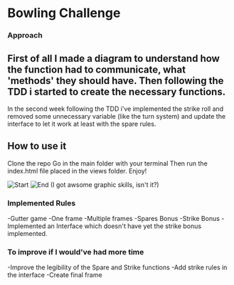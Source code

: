 # Bowling Challenge


### Approach

First of all I made a diagram to understand how the function had to communicate, what 'methods' they should have.
Then following the TDD i started to create the necessary functions.
--
In the second week following the TDD i've implemented the strike roll and removed some unnecessary variable (like the turn system) and update the interface to let it work at least with the spare rules.

## How to use it

Clone the repo
Go in the main folder with your terminal
Then run the index.html file placed in the views folder.
Enjoy!

![Start](https://image.ibb.co/mTA9yR/Screen_Shot_2017_11_26_at_18_04_37.png)
![End](https://image.ibb.co/hrAnk6/Screen_Shot_2017_11_26_at_18_05_25.png)
(I got awsome graphic skills, isn't it?)

### Implemented Rules

-Gutter game
-One frame
-Multiple frames
-Spares Bonus
-Strike Bonus
-Implemented an Interface which doesn't have yet the strike bonus implemented.

### To improve if I would've had more time

-Improve the legibility of the Spare and Strike functions
-Add strike rules in the interface
-Create final frame
